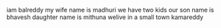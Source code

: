 iam balreddy
my wife name is madhuri
we have two kids
our son name is bhavesh
daughter name is mithuna
welive in  a small town
kamareddy

 

 
 

